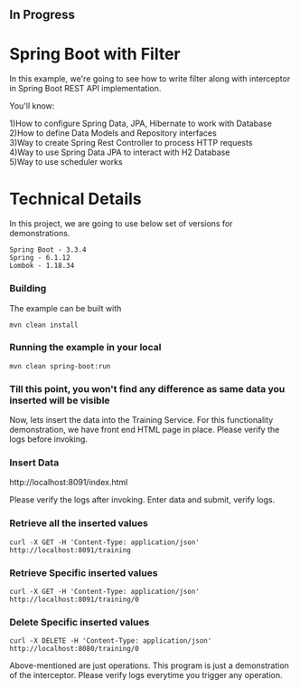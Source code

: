 ## In Progress 
# Spring Boot with Filter
In this example, we're going to see how to write filter along with interceptor in Spring Boot REST API implementation.

You'll know:  

1)How to configure Spring Data, JPA, Hibernate to work with Database<br>
2)How to define Data Models and Repository interfaces<br>
3)Way to create Spring Rest Controller to process HTTP requests<br>
4)Way to use Spring Data JPA to interact with H2 Database<br>
5)Way to use scheduler works

# Technical Details
In this project, we are going to use below set of versions for demonstrations.
```shell
Spring Boot - 3.3.4
Spring - 6.1.12
Lombok - 1.18.34
```
### Building

The example can be built with
```shell
mvn clean install
```

### Running the example in your local
```shell
mvn clean spring-boot:run
```
### Till this point, you won't find any difference as same data you inserted will be visible<br>
Now, lets insert the data into the Training Service. For this functionality demonstration, we have front end HTML page in place. Please verify the logs before invoking.

### Insert Data
http://localhost:8091/index.html

Please verify the logs after invoking.
Enter data and submit, verify logs.

### Retrieve all the inserted values
```shell
curl -X GET -H 'Content-Type: application/json' http://localhost:8091/training
```
### Retrieve Specific inserted values
```shell
curl -X GET -H 'Content-Type: application/json' http://localhost:8091/training/0
```
### Delete Specific inserted values
```shell
curl -X DELETE -H 'Content-Type: application/json' http://localhost:8080/training/0
```

Above-mentioned are just operations. This program is just a demonstration of the interceptor. Please verify logs everytime you trigger any operation.
